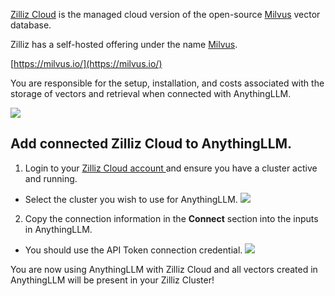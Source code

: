 [Zilliz Cloud](https://zilliz.com/) is the managed cloud version of the open-source [Milvus](https://milvus.io/) vector database.



Zilliz has a self-hosted offering under the name [Milvus](https://milvus.io/).

[https://milvus.io/](https://milvus.io/)

You are responsible for the setup, installation, and costs associated with the storage of vectors and retrieval when connected with AnythingLLM.

![](files/VFAMYeK7yd7qdWexmk8j.png)

## Add connected Zilliz Cloud to AnythingLLM.

1. Login to your [Zilliz Cloud account ](https://zilliz.com/)and ensure you have a cluster active and running.
  - Select the cluster you wish to use for AnythingLLM.
![](files/OHM6KKlgXJn16ooJOrJx.png)


2. Copy the connection information in the **Connect** section into the inputs in AnythingLLM.
  - You should use the API Token connection credential.
![](files/SxVNDTl5asQpzCoj6axu.png)



You are now using AnythingLLM with Zilliz Cloud and all vectors created in AnythingLLM will be present in your Zilliz Cluster!


